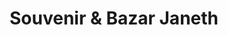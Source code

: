 ---
title: "Souvenir & Bazar Janeth"
url: /tela/souvenir-und-bazar-janeth/
shop: tienda de variedades
---
